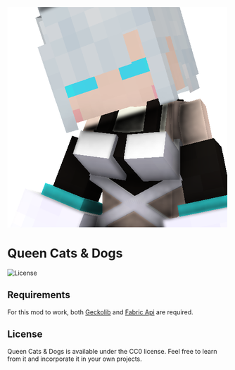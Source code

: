![Queen Cats Logo](src/main/resources/icon.png)
# Queen Cats & Dogs
![License](https://camo.githubusercontent.com/3a8e2ee6b60fed49705450b45c2d1b0f2b00ccb204efda3408ff7f8fce7bca3f/68747470733a2f2f696d672e736869656c64732e696f2f6769746875622f6c6963656e73652f466c6173687952656573652f6661627269632d6d6f642d6d616e616765722e737667)


## Requirements

For this mod to work, both [Geckolib](https://www.curseforge.com/minecraft/mc-mods/geckolib) and [Fabric Api](https://www.curseforge.com/minecraft/mc-mods/fabric-api) are required.

## License

Queen Cats & Dogs is available under the CC0 license. Feel free to learn from it and incorporate it in your own projects.
